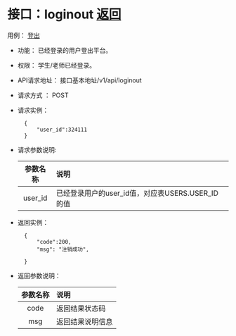
# 接口：loginout  [返回](../README.md)
用例： [登出](../example/用户退出.md)

- 功能：
    已经登录的用户登出平台。
    
- 权限：
    学生/老师已经登录。    
    
- API请求地址： 
    接口基本地址/v1/api/loginout

- 请求方式 ：
    POST

- 请求实例：

        {
            "user_id":324111
        }
    
- 请求参数说明:        

  |参数名称|说明|
  |:---------:|:--------------------------------------------------------|
  |user_id|已经登录用户的user_id值，对应表USERS.USER_ID的值|
  
- 返回实例：

        {         
            "code":200,
            "msg": "注销成功",    
    
        }

- 返回参数说明：    

  |参数名称|说明|
  |:---------:|:--------------------------------------------------------|
  |code|返回结果状态码|
  |msg|返回结果说明信息|


